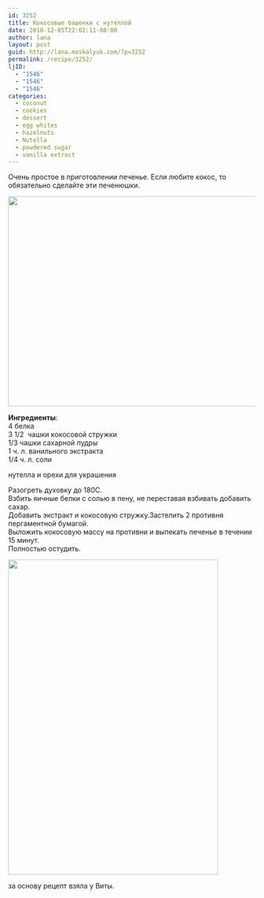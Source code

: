 ```yaml
---
id: 3252
title: Кокосовые башенки с нутеллой
date: 2010-12-05T22:02:11-08:00
author: lana
layout: post
guid: http://lana.moskalyuk.com/?p=3252
permalink: /recipe/3252/
ljID:
  - "1546"
  - "1546"
  - "1546"
categories:
  - coconut
  - cookies
  - dessert
  - egg whites
  - hazelnuts
  - Nutella
  - powdered sugar
  - vanilla extract
---
```

Очень простое в приготовлении печенье. Если любите кокос, то обязательно сделайте эти печенюшки.

<img loading="lazy" class="alignnone" title="coconut cookies" src="http://farm6.static.flickr.com/5281/5237171358_124b4674f4_z.jpg" alt="" width="640" height="427" /> 

**Ингредиенты**:  
4 белка  
3 1/2  чашки кокосовой стружки  
1/3 чашки сахарной пудры  
1 ч. л. ванильного экстракта  
1/4 ч. л. соли

нутелла и орехи для украшения

Разогреть духовку до 180С.  
Взбить яичные белки с солью в пену, не переставая взбивать добавить сахар.  
Добавить экстракт и кокосовую стружку.Застелить 2 противня пергаментной бумагой.  
Выложить кокосовую массу на противни и выпекать печенье в течении 15 минут.  
Полностью остудить.

<img loading="lazy" class="alignnone" title="coconut cookies" src="http://farm6.static.flickr.com/5041/5237167806_a02826059f_z.jpg" alt="" width="427" height="640" /> 

за основу рецепт взяла у Виты.